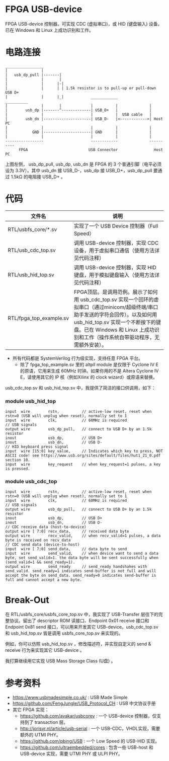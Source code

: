 FPGA USB-device
===========================
FPGA USB-device 控制器。可实现 CDC (虚拟串口)，或 HID (键盘输入) 设备。已在 Windows 和 Linux 上成功识别和工作。



# 电路连接

    _________________
    |               |
    |   usb_dp_pull |-------|
    |               |       |
    |               |      |-| 
    |               |      | | 1.5k resistor is to pull-up or pull-down USB D+
    |               |      |_|            ____________              __________
    |               |       |             |          |              |
    |        usb_dp |-------^-------------| USB_D+   |              |
    |               |                     |          |  USB cable   |
    |        usb_dn |---------------------| USB_D-   |<------------>| Host PC
    |               |                     |          |              |
    |           GND |---------------------| GND      |              |
    |               |                     |          |              |
    -----------------                     ------------              ----------
          FPGA                           USB Connector                Host PC

上图左侧， usb_dp_pull, usb_dp, usb_dn 是 FPGA 的 3 个普通引脚（电平必须设为 3.3V）。其中 usb_dn 接 USB_D-，usb_dp 接 USB_D+，usb_dp_pull 要通过 1.5kΩ 的电阻接  USB_D+ 。



# 代码

| 文件名                  | 说明                                                         |
| ----------------------- | ------------------------------------------------------------ |
| RTL/usbfs_core/*.sv     | 实现了一个 USB Device 控制器（Full Speed）                   |
| RTL/usb_cdc_top.sv      | 调用 USB-device 控制器，实现 CDC 设备，用于虚拟串口通信（使用方法详见代码注释） |
| RTL/usb_hid_top.sv      | 调用 USB-device 控制器，实现 HID 键盘，用于模拟键盘输入（使用方法详见代码注释） |
| RTL/fpga_top_example.sv | FPGA顶层。是调用范例。展示了如何用 usb_cdc_top.sv 实现一个回环的虚拟串口（通过minicom/超级终端/串口助手发送的字符会回传）。以及如何用 usb_hid_top.sv 实现一个不断按下的键盘。已在 Windows 和 Linux 上成功识别和工作（操作系统自带驱动程序，无需额外安装）。 |

* 所有代码都是 SystemVerilog 行为级实现，支持任意 FPGA 平台。
  * 除了 fpga_top_example.sv 里的 altpll module 是仅限于 Cyclone IV E 的原语，它用来生成 60MHz 时钟。如果你用的不是 Altera Cyclone IV E，请使用其它的 IP 核（例如Xilinx 的 clock wizard）或原语来替换。



usb_cdc_top.sv 和 usb_hid_top.sv 中，我提供了简洁的接口供调用，如下：

### module usb_hid_top

    input  wire        rstn,          // active-low reset, reset when rstn=0 (USB will unplug when reset), normally set to 1
    input  wire        clk,           // 60MHz is required
    // USB signals
    output wire        usb_dp_pull,   // connect to USB D+ by an 1.5k resistor
    inout              usb_dp,        // USB D+
    inout              usb_dn,        // USB D-
    // HID keyboard press signal
    input  wire [15:0] key_value,     // Indicates which key to press, NOT ASCII code! see https://www.usb.org/sites/default/files/hut1_21_0.pdf section 10.
    input  wire        key_request    // when key_request=1 pulses, a key is pressed.

### module usb_cdc_top

    input  wire        rstn,          // active-low reset, reset when rstn=0 (USB will unplug when reset), normally set to 1
    input  wire        clk,           // 60MHz is required
    // USB signals
    output wire        usb_dp_pull,   // connect to USB D+ by an 1.5k resistor
    inout              usb_dp,        // USB D+
    inout              usb_dn,        // USB D-
    // CDC receive data (host-to-device)
    output wire [ 7:0] recv_data,     // received data byte
    output wire        recv_valid,    // when recv_valid=1 pulses, a data byte is received on recv_data
    // CDC send data (device-to-host)
    input  wire [ 7:0] send_data,     // data byte to send
    input  wire        send_valid,    // when device want to send a data byte, set send_valid=1. the data byte will be sent successfully when (send_valid=1 && send_ready=1).
    output wire        send_ready     // send_ready handshakes with send_valid. send_ready=1 indicates send-buffer is not full and will accept the byte on send_data. send_ready=0 indicates send-buffer is full and cannot accept a new byte. 



# Break-Out

在 RTL/usbfs_core/usbfs_core_top.sv 中，我实现了 USB-Transfer 层往下的完整协议。留出了 descriptor ROM 读接口、Endpoint 0x01 receive 接口和 Endpoint 0x81 send 接口，可以用来开发其它 USB-device。usb_cdc_top.sv 和 usb_hid_top.sv 皆是调用 usbfs_core_top.sv 来实现的。

例如，你可以仿照 usb_hid_top.sv ，修改描述符，并实现自定义的 send & receive 行为来实现其它 USB-device 。

我打算继续用它实现 USB Mass Storage Class (U盘) 。



# 参考资料

* https://www.usbmadesimple.co.uk/ : USB Made Simple
* https://github.com/FengJungle/USB_Protocol_CH : USB 中文协议手册
* 其它 FPGA 实现：
  * https://github.com/avakar/usbcorev : 一个 USB-device 控制器，仅支持到了 transaction 层。
  * http://jorisvr.nl/article/usb-serial : 一个 USB-CDC，VHDL实现，需要额外的 UTMI PHY。
  * https://github.com/pbing/USB : 一个 Low Speed 的 USB-HID 实现。
  * https://github.com/ultraembedded/cores : 包含一些 USB-host 和 USB-device 实现，需要 UTMI PHY 或 ULPI PHY。


